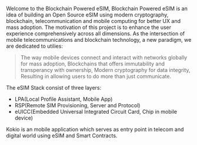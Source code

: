 Welcome to the Blockchain Powered eSIM, Blockchain Powered eSIM is an idea of building an Open Source eSIM using modern cryptography, blockchain, telecommunication and mobile computing for better UX and mass adoption. The motivation of this project is to enhance the user experience comprehensively across all dimensions. As the intersection of mobile telecommunications and blockchain technology, a new paradigm, we are dedicated to utilies:

> The way mobile devices connect and interact with networks globally for mass adoption,
> Blockchains that offers immutability and transperancy with ownership,
> Modern cryptography for data integrity,
> Resulting in allowing users to do more than just communicate.

The eSIM Stack consist of three layers:

- LPA(Local Profile Assistant, Mobile App)
- RSP(Remote SIM Provisioning, Server and Protocol)
- eUICC(Embedded Universal Integrated Circuit Card, Chip in mobile device)

Kokio is an mobile application which serves as entry point in telecom and digital world using eSIM and Smart Contracts.
